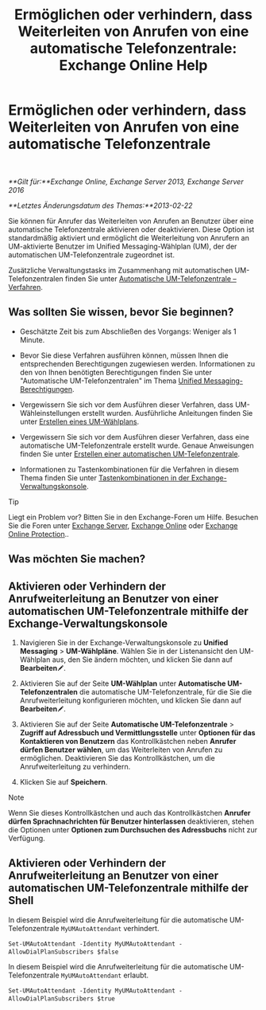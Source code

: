 ﻿---
title: 'Ermöglichen oder verhindern, dass Weiterleiten von Anrufen von eine automatische Telefonzentrale: Exchange Online Help'
TOCTitle: Ermöglichen oder verhindern, dass Weiterleiten von Anrufen von eine automatische Telefonzentrale
ms:assetid: ca961cc8-cc24-4e05-b72d-79979c155cf9
ms:mtpsurl: https://technet.microsoft.com/de-de/library/Ee423558(v=EXCHG.150)
ms:contentKeyID: 52062817
ms.date: 05/23/2018
mtps_version: v=EXCHG.150
ms.translationtype: MT
---

# Ermöglichen oder verhindern, dass Weiterleiten von Anrufen von eine automatische Telefonzentrale

 

_**Gilt für:**Exchange Online, Exchange Server 2013, Exchange Server 2016_

_**Letztes Änderungsdatum des Themas:**2013-02-22_

Sie können für Anrufer das Weiterleiten von Anrufen an Benutzer über eine automatische Telefonzentrale aktivieren oder deaktivieren. Diese Option ist standardmäßig aktiviert und ermöglicht die Weiterleitung von Anrufern an UM-aktivierte Benutzer im Unified Messaging-Wählplan (UM), der der automatischen UM-Telefonzentrale zugeordnet ist.

Zusätzliche Verwaltungstasks im Zusammenhang mit automatischen UM-Telefonzentralen finden Sie unter [Automatische UM-Telefonzentrale – Verfahren](um-auto-attendant-procedures-exchange-2013-help.md).

## Was sollten Sie wissen, bevor Sie beginnen?

  - Geschätzte Zeit bis zum Abschließen des Vorgangs: Weniger als 1 Minute.

  - Bevor Sie diese Verfahren ausführen können, müssen Ihnen die entsprechenden Berechtigungen zugewiesen werden. Informationen zu den von Ihnen benötigten Berechtigungen finden Sie unter "Automatische UM-Telefonzentralen" im Thema [Unified Messaging-Berechtigungen](unified-messaging-permissions-exchange-2013-help.md).

  - Vergewissern Sie sich vor dem Ausführen dieser Verfahren, dass UM-Wähleinstellungen erstellt wurden. Ausführliche Anleitungen finden Sie unter [Erstellen eines UM-Wählplans](create-a-um-dial-plan-exchange-2013-help.md).

  - Vergewissern Sie sich vor dem Ausführen dieser Verfahren, dass eine automatische UM-Telefonzentrale erstellt wurde. Genaue Anweisungen finden Sie unter [Erstellen einer automatischen UM-Telefonzentrale](create-a-um-auto-attendant-exchange-2013-help.md).

  - Informationen zu Tastenkombinationen für die Verfahren in diesem Thema finden Sie unter [Tastenkombinationen in der Exchange-Verwaltungskonsole](keyboard-shortcuts-in-the-exchange-admin-center-exchange-online-protection-help.md).


> [!TIP]
> Liegt ein Problem vor? Bitten Sie in den Exchange-Foren um Hilfe. Besuchen Sie die Foren unter <A href="https://go.microsoft.com/fwlink/p/?linkid=60612">Exchange Server</A>, <A href="https://go.microsoft.com/fwlink/p/?linkid=267542">Exchange Online</A> oder <A href="https://go.microsoft.com/fwlink/p/?linkid=285351">Exchange Online Protection</A>..



## Was möchten Sie machen?

## Aktivieren oder Verhindern der Anrufweiterleitung an Benutzer von einer automatischen UM-Telefonzentrale mithilfe der Exchange-Verwaltungskonsole

1.  Navigieren Sie in der Exchange-Verwaltungskonsole zu **Unified Messaging** \> **UM-Wählpläne**. Wählen Sie in der Listenansicht den UM-Wählplan aus, den Sie ändern möchten, und klicken Sie dann auf **Bearbeiten**![Bearbeitungssymbol](images/Bb124582.6f53ccb2-1f13-4c02-bea0-30690e6ea71d(EXCHG.150).gif "Bearbeitungssymbol").

2.  Aktivieren Sie auf der Seite **UM-Wählplan** unter **Automatische UM-Telefonzentralen** die automatische UM-Telefonzentrale, für die Sie die Anrufweiterleitung konfigurieren möchten, und klicken Sie dann auf **Bearbeiten**![Bearbeitungssymbol](images/Bb124582.6f53ccb2-1f13-4c02-bea0-30690e6ea71d(EXCHG.150).gif "Bearbeitungssymbol").

3.  Aktivieren Sie auf der Seite **Automatische UM-Telefonzentrale** \> **Zugriff auf Adressbuch und Vermittlungsstelle** unter **Optionen für das Kontaktieren von Benutzern** das Kontrollkästchen neben **Anrufer dürfen Benutzer wählen**, um das Weiterleiten von Anrufen zu ermöglichen. Deaktivieren Sie das Kontrollkästchen, um die Anrufweiterleitung zu verhindern.

4.  Klicken Sie auf **Speichern**.


> [!NOTE]
> Wenn Sie dieses Kontrollkästchen und auch das Kontrollkästchen <STRONG>Anrufer dürfen Sprachnachrichten für Benutzer hinterlassen</STRONG> deaktivieren, stehen die Optionen unter <STRONG>Optionen zum Durchsuchen des Adressbuchs</STRONG> nicht zur Verfügung.



## Aktivieren oder Verhindern der Anrufweiterleitung an Benutzer von einer automatischen UM-Telefonzentrale mithilfe der Shell

In diesem Beispiel wird die Anrufweiterleitung für die automatische UM-Telefonzentrale `MyUMAutoAttendant` verhindert.

    Set-UMAutoAttendant -Identity MyUMAutoAttendant -AllowDialPlanSubscribers $false

In diesem Beispiel wird die Anrufweiterleitung für die automatische UM-Telefonzentrale `MyUMAutoAttendant` erlaubt.

    Set-UMAutoAttendant -Identity MyUMAutoAttendant -AllowDialPlanSubscribers $true

